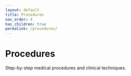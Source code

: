 ```yaml
---
layout: default
title: Procedures
nav_order: 4
has_children: true
permalink: /procedures/
---
```


# Procedures

Step-by-step medical procedures and clinical techniques.
